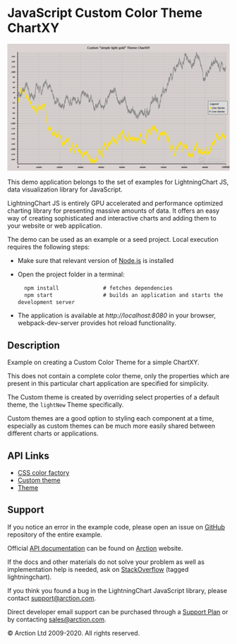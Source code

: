 # JavaScript Custom Color Theme ChartXY

![JavaScript Custom Color Theme ChartXY](customThemeChartXY.png)

This demo application belongs to the set of examples for LightningChart JS, data visualization library for JavaScript.

LightningChart JS is entirely GPU accelerated and performance optimized charting library for presenting massive amounts of data. It offers an easy way of creating sophisticated and interactive charts and adding them to your website or web application.

The demo can be used as an example or a seed project. Local execution requires the following steps:

- Make sure that relevant version of [Node.js](https://nodejs.org/en/download/) is installed
- Open the project folder in a terminal:

        npm install              # fetches dependencies
        npm start                # builds an application and starts the development server

- The application is available at *http://localhost:8080* in your browser, webpack-dev-server provides hot reload functionality.


## Description

Example on creating a Custom Color Theme for a simple ChartXY.

This does not contain a complete color theme, only the properties which are present in this particular chart application are specified for simplicity.

The Custom theme is created by overriding select properties of a default theme, the `lightNew` Theme specifically.

Custom themes are a good option to styling each component at a time, especially as custom themes can be much more easily shared between different charts or applications.


## API Links

* [CSS color factory]
* [Custom theme]
* [Theme]


## Support

If you notice an error in the example code, please open an issue on [GitHub][0] repository of the entire example.

Official [API documentation][1] can be found on [Arction][2] website.

If the docs and other materials do not solve your problem as well as implementation help is needed, ask on [StackOverflow][3] (tagged lightningchart).

If you think you found a bug in the LightningChart JavaScript library, please contact support@arction.com.

Direct developer email support can be purchased through a [Support Plan][4] or by contacting sales@arction.com.

[0]: https://github.com/Arction/
[1]: https://www.arction.com/lightningchart-js-api-documentation/
[2]: https://www.arction.com
[3]: https://stackoverflow.com/questions/tagged/lightningchart
[4]: https://www.arction.com/support-services/

© Arction Ltd 2009-2020. All rights reserved.


[CSS color factory]: https://www.arction.com/lightningchart-js-api-documentation/v3.3.0/globals.html#colorcss
[Custom theme]: https://www.arction.com/lightningchart-js-api-documentation/v3.3.0/globals.html#customtheme
[Theme]: https://www.arction.com/lightningchart-js-api-documentation/v3.3.0/interfaces/theme.html

